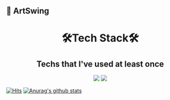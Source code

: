 ## 🤔 ArtSwing

<!--
**ArtSwing/ArtSwing** is a ✨ _special_ ✨ repository because its `README.md` (this file) appears on your GitHub profile.

Here are some ideas to get you started:

- 🔭 I’m currently working on ...
- 🌱 I’m currently learning ...
- 👯 I’m looking to collaborate on ...
- 🤔 I’m looking for help with ...
- 💬 Ask me about ...
- 📫 How to reach me: ...
- 😄 Pronouns: ...
- ⚡ Fun fact: ...
-->


<h1 align="center">🛠Tech Stack🛠</h1>
<h2 align="center">Techs that I've used at least once</h2>
  <div align=center>	
  <img src="https://img.shields.io/badge/Javascript-F7DF1E?style=flat-square&logo=Javascript&logoColor=black"/></a>
  <img src="https://img.shields.io/badge/Java-007396?style=flat-square&logo=Java&logoColor=white"/></a>
	
  </div>
  
  
  
  
 [![Hits](https://hits.seeyoufarm.com/api/count/incr/badge.svg?url=https%3A%2F%2Fgithub.com%2Fzzsza)](https://hits.seeyoufarm.com) 
 [![Anurag's github stats](https://github-readme-stats.vercel.app/api?username=ArtSwing)](https://github.com/anuraghazra/github-readme-stats)
